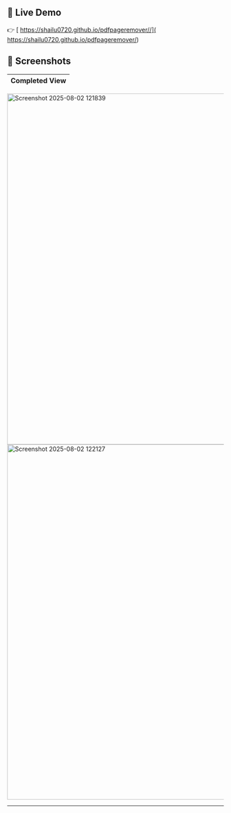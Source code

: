 
## 🔗 Live Demo

👉 [ https://shailu0720.github.io/pdfpageremover//]( https://shailu0720.github.io/pdfpageremover/)

## 📸 Screenshots

 Completed View |
----------------|
<img width="1782" height="817" alt="Screenshot 2025-08-02 121839" src="https://github.com/user-attachments/assets/b3c4ae32-9428-435e-98fb-ba26926c9e68" />

<img width="1732" height="827" alt="Screenshot 2025-08-02 122127" src="https://github.com/user-attachments/assets/c90a5998-bebe-4a0e-948d-bc0d09d2409d" />


---
